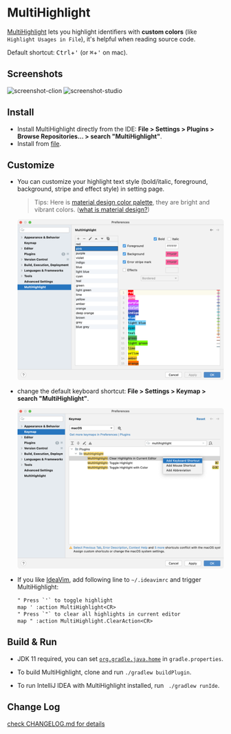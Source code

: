 # MultiHighlight

[MultiHighlight](https://plugins.jetbrains.com/plugin/9511-multihighlight) lets you highlight identifiers with <b>custom colors</b> (like `Highlight Usages in File`), it's helpful when reading source code.

Default shortcut: <kbd>Ctrl</kbd>+<kbd>'</kbd> (or <kbd>⌘</kbd>+<kbd>'</kbd> on mac).

## Screenshots

![screenshot-clion](screenshot/screen-default.png)
![screenshot-studio](screenshot/screen-darcula.png)

## Install

+ Install MultiHighlight directly from the IDE: **File > Settings > Plugins > Browse Repositories... > search "MultiHighlight"**.
+ Install from [file](https://github.com/huoguangjin/MultiHighlight/releases).

## Customize

+ You can customize your highlight text style (bold/italic, foreground, background, stripe and effect style) in setting page.

    > Tips: Here is [material design color palette](palette.json), they are bright and vibrant colors. ([what is material design?](https://material.io/guidelines/style/color.html))

    ![setting](screenshot/setting-default.png)

+ change the default keyboard shortcut: **File > Settings > Keymap > search "MultiHighlight"**.

    ![keymap](screenshot/keymap.png)

+ If you like [IdeaVim](https://plugins.jetbrains.com/plugin/164), add following line to `~/.ideavimrc` and trigger MultiHighlight:

    ```vim
    " Press `'` to toggle highlight
    map ' :action MultiHighlight<CR>
    " Press `"` to clear all highlights in current editor
    map " :action MultiHighlight.ClearAction<CR>
    ```

## Build & Run

+ JDK 11 required, you can set [`org.gradle.java.home`](https://docs.gradle.org/current/userguide/build_environment.html) in `gradle.properties`.

+ To build MultiHighlight, clone and run `./gradlew buildPlugin`.

+ To run IntelliJ IDEA with MultiHighlight installed, run ` ./gradlew runIde`.

## Change Log

[check CHANGELOG.md for details](CHANGELOG.md)
